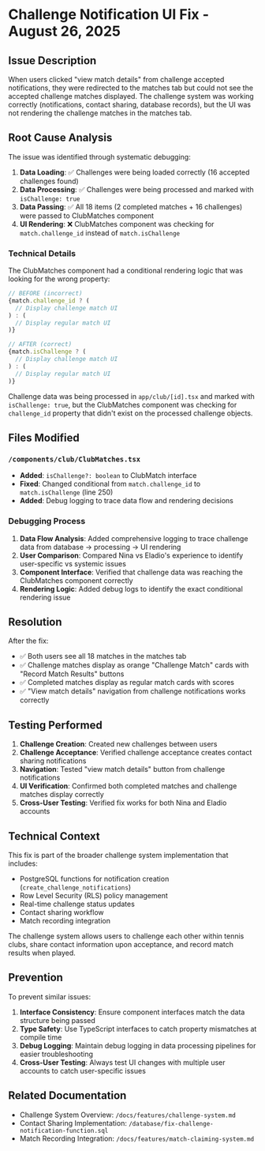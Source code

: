 # Challenge Notification UI Fix - August 26, 2025

## Issue Description

When users clicked "view match details" from challenge accepted notifications, they were redirected to the matches tab but could not see the accepted challenge matches displayed. The challenge system was working correctly (notifications, contact sharing, database records), but the UI was not rendering the challenge matches in the matches tab.

## Root Cause Analysis

The issue was identified through systematic debugging:

1. **Data Loading**: ✅ Challenges were being loaded correctly (16 accepted challenges found)
2. **Data Processing**: ✅ Challenges were being processed and marked with `isChallenge: true`
3. **Data Passing**: ✅ All 18 items (2 completed matches + 16 challenges) were passed to ClubMatches component
4. **UI Rendering**: ❌ ClubMatches component was checking for `match.challenge_id` instead of `match.isChallenge`

### Technical Details

The ClubMatches component had a conditional rendering logic that was looking for the wrong property:

```typescript
// BEFORE (incorrect)
{match.challenge_id ? (
  // Display challenge match UI
) : (
  // Display regular match UI
)}

// AFTER (correct)  
{match.isChallenge ? (
  // Display challenge match UI
) : (
  // Display regular match UI
)}
```

Challenge data was being processed in `app/club/[id].tsx` and marked with `isChallenge: true`, but the ClubMatches component was checking for `challenge_id` property that didn't exist on the processed challenge objects.

## Files Modified

### `/components/club/ClubMatches.tsx`
- **Added**: `isChallenge?: boolean` to ClubMatch interface
- **Fixed**: Changed conditional from `match.challenge_id` to `match.isChallenge` (line 250)
- **Added**: Debug logging to trace data flow and rendering decisions

### Debugging Process

1. **Data Flow Analysis**: Added comprehensive logging to trace challenge data from database → processing → UI rendering
2. **User Comparison**: Compared Nina vs Eladio's experience to identify user-specific vs systemic issues
3. **Component Interface**: Verified that challenge data was reaching the ClubMatches component correctly
4. **Rendering Logic**: Added debug logs to identify the exact conditional rendering issue

## Resolution

After the fix:
- ✅ Both users see all 18 matches in the matches tab
- ✅ Challenge matches display as orange "Challenge Match" cards with "Record Match Results" buttons
- ✅ Completed matches display as regular match cards with scores
- ✅ "View match details" navigation from challenge notifications works correctly

## Testing Performed

1. **Challenge Creation**: Created new challenges between users
2. **Challenge Acceptance**: Verified challenge acceptance creates contact sharing notifications
3. **Navigation**: Tested "view match details" button from challenge notifications
4. **UI Verification**: Confirmed both completed matches and challenge matches display correctly
5. **Cross-User Testing**: Verified fix works for both Nina and Eladio accounts

## Technical Context

This fix is part of the broader challenge system implementation that includes:
- PostgreSQL functions for notification creation (`create_challenge_notifications`)
- Row Level Security (RLS) policy management
- Real-time challenge status updates
- Contact sharing workflow
- Match recording integration

The challenge system allows users to challenge each other within tennis clubs, share contact information upon acceptance, and record match results when played.

## Prevention

To prevent similar issues:
1. **Interface Consistency**: Ensure component interfaces match the data structure being passed
2. **Type Safety**: Use TypeScript interfaces to catch property mismatches at compile time
3. **Debug Logging**: Maintain debug logging in data processing pipelines for easier troubleshooting
4. **Cross-User Testing**: Always test UI changes with multiple user accounts to catch user-specific issues

## Related Documentation

- Challenge System Overview: `/docs/features/challenge-system.md`
- Contact Sharing Implementation: `/database/fix-challenge-notification-function.sql`
- Match Recording Integration: `/docs/features/match-claiming-system.md`